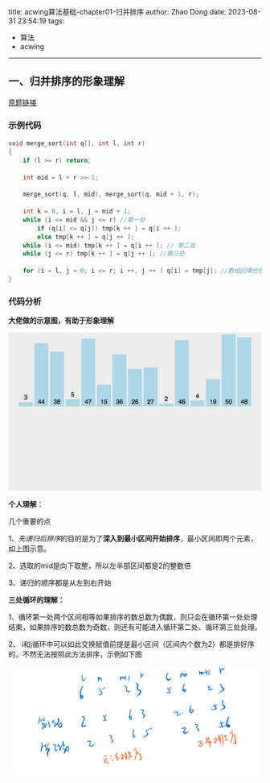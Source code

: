 title: acwing算法基础-chapter01-归并排序
author: Zhao Dong
date: 2023-08-31 23:54:19
tags:

- 算法
- acwing

---



## **一、归并排序的形象理解**

[原题链接](https://www.acwing.com/problem/content/description/789/)

### **示例代码**

```c++
void merge_sort(int q[], int l, int r)
{
    if (l >= r) return;

    int mid = l + r >> 1;

    merge_sort(q, l, mid), merge_sort(q, mid + 1, r);

    int k = 0, i = l, j = mid + 1;
    while (i <= mid && j <= r) //第一处
        if (q[i] <= q[j]) tmp[k ++ ] = q[i ++ ];
        else tmp[k ++ ] = q[j ++ ];
    while (i <= mid) tmp[k ++ ] = q[i ++ ]; // 第二处
    while (j <= r) tmp[k ++ ] = q[j ++ ]; //第三处

    for (i = l, j = 0; i <= r; i ++, j ++ ) q[i] = tmp[j]; //数组回填也很重要
}

```

### **代码分析**

**大佬做的示意图，有助于形象理解**

![](https://raw.githubusercontent.com/zhaodong462502/markdownImage/master/bloging/1130_4cf170747a-3.gif)

**个人理解**：

几个重要的点

1、*先递归后排序*的目的是为了**深入到最小区间开始排序**，最小区间即两个元素，如上图示意。

2、选取的mid是向下取整，所以左半部区间都是2的整数倍

3、递归的顺序都是从左到右开始

**三处循环的理解：**

1、循环第一处两个区间相等如果排序的数总数为偶数，则只会在循环第一处处理结束，如果排序的数总数为奇数，则还有可能进入循环第二处、循环第三处处理。

2、 i和j循环中可以如此交换赋值前提是最小区间（区间内个数为2）都是排好序的，不然无法按照此方法排序，示例如下图

![image-20230831234028867](https://raw.githubusercontent.com/zhaodong462502/markdownImage/master/bloging/image-20230831234028867.png)
